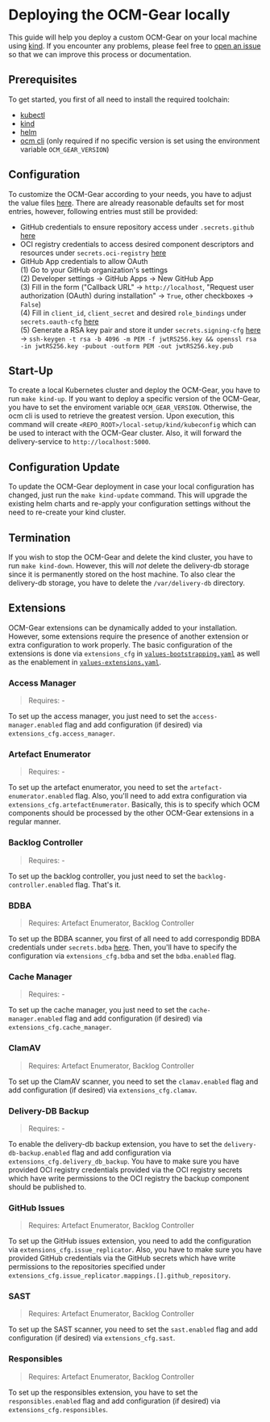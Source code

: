 # Deploying the OCM-Gear locally

This guide will help you deploy a custom OCM-Gear on your local machine using
[kind](https://kind.sigs.k8s.io/). If you encounter any problems, please feel
free to [open an issue](https://github.com/open-component-model/delivery-service/issues/new?assignees=&labels=kind%2Fenhancement&projects=&template=enhancement_request.md)
so that we can improve this process or documentation.

## Prerequisites
To get started, you first of all need to install the required toolchain:
- [kubectl](https://kubernetes.io/docs/tasks/tools)
- [kind](https://kind.sigs.k8s.io/docs/user/quick-start/#installation)
- [helm](https://helm.sh/docs/intro/install)
- [ocm cli](https://github.com/open-component-model/ocm-cli) (only required if
no specific version is set using the environment variable `OCM_GEAR_VERSION`)

## Configuration
To customize the OCM-Gear according to your needs, you have to adjust the
value files [here](https://github.com/open-component-model/delivery-service/tree/master/local-setup/kind/cluster).
There are already reasonable defaults set for most entries, however, following
entries must still be provided:
- GitHub credentials to ensure repository access under `.secrets.github`
[here](https://github.com/open-component-model/delivery-service/blob/master/local-setup/kind/cluster/values-bootstrapping.yaml)
- OCI registry credentials to access desired component descriptors and resources under `secrets.oci-registry`
[here](https://github.com/open-component-model/delivery-service/blob/master/local-setup/kind/cluster/values-bootstrapping.yaml)
- GitHub App credentials to allow OAuth  
    (1) Go to your GitHub organization's settings  
    (2) Developer settings -> GitHub Apps -> New GitHub App  
    (3) Fill in the form ("Callback URL" -> `http://localhost`, "Request user
    authorization (OAuth) during installation" -> `True`, other checkboxes -> `False`)  
    (4) Fill in `client_id`, `client_secret` and desired `role_bindings` under `secrets.oauth-cfg`
    [here](https://github.com/open-component-model/delivery-service/blob/master/local-setup/kind/cluster/values-bootstrapping.yaml)  
    (5) Generate a RSA key pair and store it under `secrets.signing-cfg`
    [here](https://github.com/open-component-model/delivery-service/blob/master/local-setup/kind/cluster/values-bootstrapping.yaml)  
    -> `ssh-keygen -t rsa -b 4096 -m PEM -f jwtRS256.key && openssl rsa -in jwtRS256.key -pubout -outform PEM -out jwtRS256.key.pub`

## Start-Up
To create a local Kubernetes cluster and deploy the OCM-Gear, you have to run
`make kind-up`. If you want to deploy a specific version of the OCM-Gear, you
have to set the enviroment variable `OCM_GEAR_VERSION`. Otherwise, the ocm cli
is used to retrieve the greatest version. Upon execution, this command will
create `<REPO_ROOT>/local-setup/kind/kubeconfig` which can be used to interact
with the OCM-Gear cluster. Also, it will forward the delivery-service to
`http://localhost:5000`.

## Configuration Update
To update the OCM-Gear deployment in case your local configuration has changed,
just run the `make kind-update` command. This will upgrade the existing helm
charts and re-apply your configuration settings without the need to re-create
your kind cluster.

## Termination
If you wish to stop the OCM-Gear and delete the kind cluster, you have to run
`make kind-down`. However, this will _not_ delete the delivery-db storage since
it is permanently stored on the host machine. To also clear the delivery-db
storage, you have to delete the `/var/delivery-db` directory.

## Extensions
OCM-Gear extensions can be dynamically added to your installation. However, some
extensions require the presence of another extension or extra configuration to
work properly. The basic configuration of the extensions is done via `extensions_cfg`
in [`values-bootstrapping.yaml`](https://github.com/open-component-model/delivery-service/blob/master/local-setup/kind/cluster/values-bootstrapping.yaml)
as well as the enablement in [`values-extensions.yaml`](https://github.com/open-component-model/delivery-service/blob/master/local-setup/kind/cluster/values-extensions.yaml).

### Access Manager
> Requires: -

To set up the access manager, you just need to set the `access-manager.enabled` flag
and add configuration (if desired) via `extensions_cfg.access_manager`.

### Artefact Enumerator
> Requires: -

To set up the artefact enumerator, you need to set the
`artefact-enumerator.enabled` flag. Also, you'll need to add extra configuration
via `extensions_cfg.artefactEnumerator`. Basically, this is to specify which OCM
components should be processed by the other OCM-Gear extensions in a regular manner.

### Backlog Controller
> Requires: -

To set up the backlog controller, you just need to set the
`backlog-controller.enabled` flag. That's it.

### BDBA
> Requires: Artefact Enumerator, Backlog Controller

To set up the BDBA scanner, you first of all need to add correspondig BDBA
credentials under `secrets.bdba` [here](https://github.com/open-component-model/delivery-service/blob/master/local-setup/kind/cluster/values-bootstrapping.yaml).
Then, you'll have to specify the configuration via `extensions_cfg.bdba` and set
the `bdba.enabled` flag.

### Cache Manager
> Requires: -

To set up the cache manager, you just need to set the `cache-manager.enabled` flag
and add configuration (if desired) via `extensions_cfg.cache_manager`.

### ClamAV
> Requires: Artefact Enumerator, Backlog Controller

To set up the ClamAV scanner, you need to set the `clamav.enabled` flag and add
configuration (if desired) via `extensions_cfg.clamav`.

### Delivery-DB Backup
> Requires: -

To enable the delivery-db backup extension, you have to set the
`delivery-db-backup.enabled` flag and add configuration via
`extensions_cfg.delivery_db_backup`. You have to make sure you have provided OCI
registry credentials provided via the OCI registry secrets which have write
permissions to the OCI registry the backup component should be published to.

### GitHub Issues
> Requires: Artefact Enumerator, Backlog Controller

To set up the GitHub issues extension, you need to add the configuration via
`extensions_cfg.issue_replicator`. Also, you have to make sure you have provided
GitHub credentials via the GitHub secrets which have write permissions to the
repositories specified under `extensions_cfg.issue_replicator.mappings.[].github_repository`.

### SAST
> Requires: Artefact Enumerator, Backlog Controller

To set up the SAST scanner, you need to set the `sast.enabled` flag and add
configuration (if desired) via `extensions_cfg.sast`.

### Responsibles
> Requires: Artefact Enumerator, Backlog Controller

To set up the responsibles extension, you have to set the `responsibles.enabled` flag
and add configuration (if desired) via `extensions_cfg.responsibles`.
